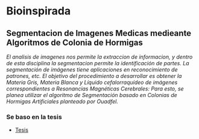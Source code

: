 # Bioinspirada
## Segmentacion de Imagenes Medicas medieante Algoritmos de Colonia de Hormigas
*El analisis de imagenes nos permite la extraccion de informacion, y dentro de esta disciplina la segmentacion permite la identificación de partes.*
*La segmentación de imágenes tiene aplicaciones en reconocimiento de patrones, etc.*
*El objetivo del procedimiento a desarrollar es obtener la Materia Gris, Materia Blanca y Líquido cefalorraquídeo de imágenes correspondientes a Resonancias Magnéticas Cerebrales: Para esto, se planea utilizar el algoritmo de Segmentación basado en Colonias de Hormigas Artificiales planteado por Ouadfel.*

### Se baso en la tesis
* [Tesis](http://tesis.pucp.edu.pe/repositorio/bitstream/handle/20.500.12404/5619/GAVIDIA_CARLOS_IMAGENES_MEDICAS_ALGORITMOS_HORMIGAS.pdf?sequence=1)